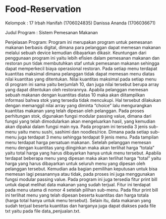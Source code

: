 # Food-Reservation
Kelompok	: 17
Irbah Hanifah (1706024835)
Danissa Ananda (1706036671)

Judul Program : 
Sistem Pemesanan Makanan

Penjelasan Program:
Program ini merupakan program untuk pemesanan makanan berbasis digital, dimana para pelanggan dapat memesan makanan melalui sebuah device kemudian dibayarkan dikasir. Keuntungan dari penggunaan program ini yaitu lebih efisien dalam pemesanan makanan dan restoran pun tidak membutuhkan staf untuk pemesanan makanan sehingga dapat memperkecil biaya operasional restoran. 
Pada setiap menu terdapat kuantitas maksimal dimana pelanggan tidak dapat memesan menu diatas nilai kuantitas yang ditentukan. Nilai kuantitas maksimal pada setiap menu di program ini sama yaitu berjumlah 10, dan juga nilai tersebut berupa array yang dapat ditentukan oleh restorannya. Apabila pelanggan memesan sebuah makanan dengan kuantitas diatas 10 maka akan diitampilkan informasi bahwa stok yang tersedia tidak mencukupi. Hal tersebut dilakukan dengan memanggil nilai array yang diminta “choice” lalu mengurangkan kuantitas makanan yang telah dipesan oleh pelanggan. Pada proses perhitungan stok,  digunakan fungsi modular passing value, dimana dari fungsi yang telah dimodularkan akan mengeluarkan hasil, yang kemudian akan dipakai dalam fungsi main nya. 
Pada program ini tersedia 3 jenis sub-menu yaitu menu sushi, sashimi dan noodles/rice. Dimana pada setiap sub-menu juga terdapat 3 menu sehingga terdapat 9 jenis menu. Pada tampilan menu terdapat harga persatuan makanan. Setelah pelanggan memesan menu dengan kuantitas yang diinginkan maka akan terlihat harga “totala” yaitu total harga yang harus dibayarkan hanya untuk menu tersebut. Apabila terdapat beberapa menu yang dipesan maka akan terlihat harga “total” yaitu harga yang harus dibayarkan untuk seluruh menu yang dipesan oleh pelanggan tersebut. Kemudian ada bagian pemilihan keputusan untuk bisa memesan lagi pesanannya atau tidak, pada proses ini juga menggunakan fungsi modular passing value.
Pada program ini juga tersedia fitur print bill untuk dapat melihat data makanan yang sudah terjual. Fitur ini terdapat pada menu utama di nomor 4 setelah pilihan sub-menu. Pada fitur print bill ini terlihat menu yang telah dipesan beserta kuantitas dan harga totala (harga total hanya untuk menu tersebut). Selain itu, data makanan yang sudah terjual beserta kuantitas dan harganya juga dapat diakses pada file txt yaitu pada file data_penjualan.txt.
